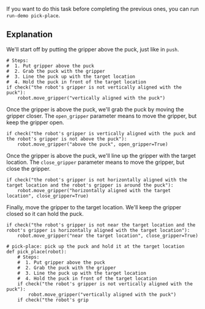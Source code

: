 

If you want to do this task before completing the previous ones,
you can run `run-demo pick-place`.

## Explanation
We'll start off by putting the gripper above the puck, just like in `push`.
```
# Steps:
#  1. Put gripper above the puck
#  2. Grab the puck with the gripper
#  3. Line the puck up with the target location
#  4. Hold the puck in front of the target location
if check("the robot's gripper is not vertically aligned with the puck"):
    robot.move_gripper("vertically aligned with the puck")
```
Once the gripper is above the puck, we'll grab the puck by moving the gripper
closer.
The `open_gripper` parameter means to move the gripper, but keep the gripper open.
```
if check("the robot's gripper is vertically aligned with the puck and the robot's gripper is not above the puck"):
    robot.move_gripper("above the puck", open_gripper=True)
```
Once the gripper is above the puck, we'll line up the gripper with the target location.
The `close_gripper` parameter means to move the gripper, but close the gripper.
```
if check("the robot's gripper is not horizontally aligned with the target location and the robot's gripper is around the puck"):
    robot.move_gripper("horizontally aligned with the target location", close_gripper=True)
```
Finally, move the gripper to the target location.
We'll keep the gripper closed so it can hold the puck.
```
if check("the robot's gripper is not near the target location and the robot's gripper is horizontally aligned with the target location"):
    robot.move_gripper("near the target location", close_gripper=True)
```

```
# pick-place: pick up the puck and hold it at the target location
def pick_place(robot):
    # Steps:
    #  1. Put gripper above the puck
    #  2. Grab the puck with the gripper
    #  3. Line the puck up with the target location
    #  4. Hold the puck in front of the target location
    if check("the robot's gripper is not vertically aligned with the puck"):
        robot.move_gripper("vertically aligned with the puck")
    if check("the robot's grip
